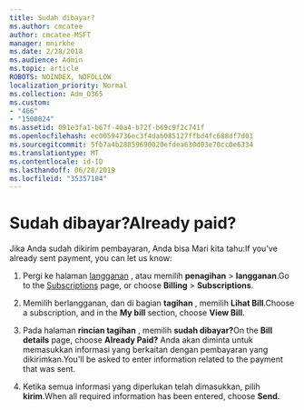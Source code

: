 ```yaml
---
title: Sudah dibayar?
ms.author: cmcatee
author: cmcatee-MSFT
manager: mnirkhe
ms.date: 2/28/2018
ms.audience: Admin
ms.topic: article
ROBOTS: NOINDEX, NOFOLLOW
localization_priority: Normal
ms.collection: Adm_O365
ms.custom:
- "466"
- "1500024"
ms.assetid: 091e3fa1-b67f-40a4-b72f-b69c9f2c741f
ms.openlocfilehash: ec00594736ec3f4dab085127ffbd4fc688df7d01
ms.sourcegitcommit: 5fb7a4b28859690020efdea630d03e70cc0e6334
ms.translationtype: MT
ms.contentlocale: id-ID
ms.lasthandoff: 06/28/2019
ms.locfileid: "35357104"
---
```

# <a name="already-paid"></a><span data-ttu-id="66c9b-102">Sudah dibayar?</span><span class="sxs-lookup"><span data-stu-id="66c9b-102">Already paid?</span></span>

<span data-ttu-id="66c9b-103">Jika Anda sudah dikirim pembayaran, Anda bisa Mari kita tahu:</span><span class="sxs-lookup"><span data-stu-id="66c9b-103">If you've already sent payment, you can let us know:</span></span>
  
1. <span data-ttu-id="66c9b-104">Pergi ke halaman [langganan](https://go.microsoft.com/fwlink/p/?linkid=842054) , atau memilih **penagihan** \> **langganan**.</span><span class="sxs-lookup"><span data-stu-id="66c9b-104">Go to the [Subscriptions](https://go.microsoft.com/fwlink/p/?linkid=842054) page, or choose **Billing** \> **Subscriptions**.</span></span>

2. <span data-ttu-id="66c9b-105">Memilih berlangganan, dan di bagian **tagihan** , memilih **Lihat Bill**.</span><span class="sxs-lookup"><span data-stu-id="66c9b-105">Choose a subscription, and in the **My bill** section, choose **View Bill**.</span></span>

3. <span data-ttu-id="66c9b-106">Pada halaman **rincian tagihan** , memilih **sudah dibayar?**</span><span class="sxs-lookup"><span data-stu-id="66c9b-106">On the **Bill details** page, choose **Already Paid?**</span></span> <span data-ttu-id="66c9b-107">Anda akan diminta untuk memasukkan informasi yang berkaitan dengan pembayaran yang dikirimkan.</span><span class="sxs-lookup"><span data-stu-id="66c9b-107">You'll be asked to enter information related to the payment that was sent.</span></span>

4. <span data-ttu-id="66c9b-108">Ketika semua informasi yang diperlukan telah dimasukkan, pilih **kirim**.</span><span class="sxs-lookup"><span data-stu-id="66c9b-108">When all required information has been entered, choose **Send**.</span></span>
